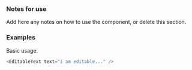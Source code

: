 ### Notes for use

Add here any notes on how to use the component, or delete this section.

### Examples

Basic usage:

```js { "props": { "data-example": "basic" } }
<EditableText text="i am editable..." />
```
